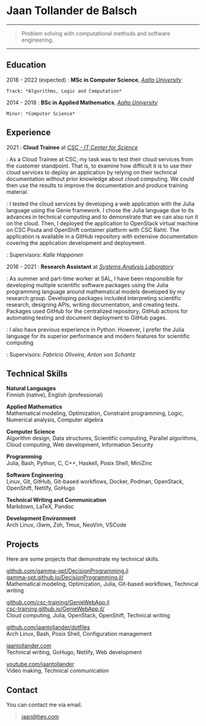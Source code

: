 Jaan Tollander de Balsch
========================

----

> Problem solving with computational methods and software engineering.

----


Education
---------

2018 - 2022 (expected)
:   **MSc in Computer Science**, [*Aalto University*](https://www.aalto.fi/en)

    Track: *Algorithms, Logic and Computation*

2014 - 2018
:   **BSc in Applied Mathematics**, [*Aalto University*](https://www.aalto.fi/en)

    Minor: *Computer Science*


Experience
----------

2021
: **Cloud Trainee** at [*CSC - IT Center for Science*](https://csc.fi/en/)

: As a Cloud Trainee at CSC, my task was to test their cloud services from the customer standpoint. That is, to examine how difficult it is to use their cloud services to deploy an application by relying on their technical documentation without prior knowledge about cloud computing. We could then use the results to improve the documentation and produce training material.

: I tested the cloud services by developing a web application with the Julia language using the Genie framework. I chose the Julia language due to its advances in technical computing and to demonstrate that we can also run it on the cloud. Then, I deployed the application to OpenStack virtual machine on CSC Pouta and OpenShift container platform with CSC Rahti. The application is available in a GitHub repository with extensive documentation covering the application development and deployment.

: Supervisors: *Kalle Happonen*

2016 - 2021
: **Research Assistant** at [*Systems Analysis Laboratory*](https://sal.aalto.fi/en/)

: As summer and part-time worker at SAL, I have been responsible for
developing multiple scientific software packages using the Julia programming
language around mathematical models developed by my research group. Developing packages included interpreting scientific research, designing APIs, writing documentation, and creating tests. Packages used GitHub for the centralized repository, GitHub actions for automating testing and document deployment to GitHub pages.

: I also have previous experience in Python. However, I prefer the Julia language
for its superior performance and modern features for scientific computing

: Supervisors: *Fabricio Oliveira*, *Anton von Schantz*


Technical Skills
----------------

**Natural Languages** \
Finnish (native), English (professional)

**Applied Mathematics** \
Mathematical modeling, Optimization, Constraint programming, Logic, Numerical analysis, Computer algebra

**Computer Science** \
Algorithm design, Data structures, Scientific computing, Parallel algorithms, Cloud computing, Web development, Information Security

**Programming** \
Julia, Bash, Python, C, C++, Haskell, Posix Shell, MiniZinc

**Software Engineering** \
Linux, Git, GitHub, Git-based workflows, Docker, Podman, OpenStack, OpenShift, Netlify, GoHugo

**Technical Writing and Communication** \
Markdown, LaTeX, Pandoc

**Development Environment** \
Arch Linux, i3wm, Zsh, Tmux, NeoVim, VSCode


Projects
--------

Here are some projects that demonstrate my technical skills.

[github.com/gamma-opt/DecisionProgramming.jl](https://github.com/gamma-opt/DecisionProgramming.jl) \
[gamma-opt.github.io/DecisionProgramming.jl/](https://gamma-opt.github.io/DecisionProgramming.jl/) \
Mathematical modeling, Optimization, Julia, Git-based workflows, Technical writing

[github.com/csc-training/GenieWebApp.jl](https://github.com/csc-training/GenieWebApp.jl) \
[csc-training.github.io/GenieWebApp.jl/](https://csc-training.github.io/GenieWebApp.jl/) \
Cloud computing, Julia, OpenStack, OpenShift, Technical writing

[github.com/jaantollander/dotfiles](https://github.com/jaantollander/dotfiles) \
Arch Linux, Bash, Posix Shell, Configuration management

[jaantollander.com](https://jaantollander.com/) \
Technical writing, GoHugo, Netlify, Web development

[youtube.com/jaantollander](https://www.youtube.com/jaantollander) \
Video making, Technical communication

Contact
-------

You can contact me via email.

> <jaan@hey.com>
